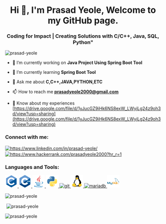 <h1 align="center">Hi 👋, I'm Prasad Yeole, Welcome to my GitHub page.</h1>
<h3 align="center">Coding for Impact | Creating Solutions with C/C++, Java, SQL, Python"</h3>

<p align="left"> <img src="https://komarev.com/ghpvc/?username=prasad-yeole&label=Profile%20views&color=0e75b6&style=flat" alt="prasad-yeole" /> </p>

- 🔭 I’m currently working on **Java Project Using Spring Boot Tool**

- 🌱 I’m currently learning **Spring Boot Tool**

- 💬 Ask me about **C,C++,JAVA,PYTHON,ETC**

- 📫 How to reach me **prasadyeole2000@gmail.com**

- 📄 Know about my experiences [https://drive.google.com/file/d/1yJucGZ9iHk6NS8exW_LWyjLg24z9oh3d/view?usp=sharing](https://drive.google.com/file/d/1yJucGZ9iHk6NS8exW_LWyjLg24z9oh3d/view?usp=sharing)

<h3 align="left">Connect with me:</h3>
<p align="left">
<a href="https://linkedin.com/in/prasad-yeole/" target="blank"><img align="center" src="https://raw.githubusercontent.com/rahuldkjain/github-profile-readme-generator/master/src/images/icons/Social/linked-in-alt.svg" alt="https://www.linkedin.com/in/prasad-yeole/" height="30" width="40" /></a>
<a href="https://www.hackerrank.com/prasadyeole2000?hr_r=1" target="blank"><img align="center" src="https://raw.githubusercontent.com/rahuldkjain/github-profile-readme-generator/master/src/images/icons/Social/hackerrank.svg" alt="https://www.hackerrank.com/prasadyeole2000?hr_r=1" height="30" width="40" /></a>
</p>

<h3 align="left">Languages and Tools:</h3>
<p align="left"> <a href="https://www.cprogramming.com/" target="_blank" rel="noreferrer"> <img src="https://raw.githubusercontent.com/devicons/devicon/master/icons/c/c-original.svg" alt="c" width="40" height="40"/> </a> <a href="https://www.w3schools.com/cpp/" target="_blank" rel="noreferrer"> <img src="https://raw.githubusercontent.com/devicons/devicon/master/icons/cplusplus/cplusplus-original.svg" alt="cplusplus" width="40" height="40"/> </a> <a href="https://www.java.com" target="_blank" rel="noreferrer"> <img src="https://raw.githubusercontent.com/devicons/devicon/master/icons/java/java-original.svg" alt="java" width="40" height="40"/> </a> <a href="https://www.python.org" target="_blank" rel="noreferrer"> <img src="https://raw.githubusercontent.com/devicons/devicon/master/icons/python/python-original.svg" alt="python" width="40" height="40"/> </a><a href="https://git-scm.com/" target="_blank" rel="noreferrer"> <img src="https://www.vectorlogo.zone/logos/git-scm/git-scm-icon.svg" alt="git" width="40" height="40"/> </a> <a href="https://www.linux.org/" target="_blank" rel="noreferrer"> <img src="https://raw.githubusercontent.com/devicons/devicon/master/icons/linux/linux-original.svg" alt="linux" width="40" height="40"/> </a> <a href="https://mariadb.org/" target="_blank" rel="noreferrer"> <img src="https://www.vectorlogo.zone/logos/mariadb/mariadb-icon.svg" alt="mariadb" width="40" height="40"/> </a> <a href="https://www.mysql.com/" target="_blank" rel="noreferrer"> <img src="https://raw.githubusercontent.com/devicons/devicon/master/icons/mysql/mysql-original-wordmark.svg" alt="mysql" width="40" height="40"/> </a>  </p>

<p><img align="center" src="https://github-readme-stats.vercel.app/api/top-langs?username=prasad-yeole&show_icons=true&locale=en&layout=compact" alt="prasad-yeole" /></p>

<p>&nbsp;<img align="center" src="https://github-readme-stats.vercel.app/api?username=prasad-yeole&show_icons=true&locale=en" alt="prasad-yeole" /></p>

<p><img align="center" src="https://github-readme-streak-stats.herokuapp.com/?user=prasad-yeole&" alt="prasad-yeole" /></p>
